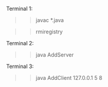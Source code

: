 Terminal 1:
>> javac *.java

>> rmiregistry

Terminal 2:
>> java AddServer

Terminal 3:
>> java AddClient 127.0.0.1 5 8
